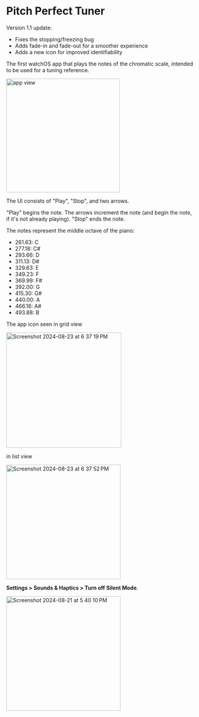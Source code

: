 # Pitch Perfect Tuner

Version 1.1 update: 
- Fixes the stopping/freezing bug
- Adds fade-in and fade-out for a smoother experience
- Adds a new icon for improved identifiability

The first watchOS app that plays the notes of the chromatic scale, intended to be used for a tuning reference. 

<img width="303" alt="app view" src="https://github.com/user-attachments/assets/86b089f8-9a27-4d3e-a731-79fd5c170175">

The UI consists of "Play", "Stop", and two arrows. 

"Play" begins the note. The arrows increment the note (and begin the note, if it's not already playing). "Stop" ends the note.

The notes represent the middle octave of the piano:

- 261.63: C
- 277.18: C#
- 293.66: D
- 311.13: D#
- 329.63: E
- 349.23: F
- 369.99: F#
- 392.00: G
- 415.30: G#
- 440.00: A
- 466.16: A#
- 493.88: B

The app icon seen in grid view

<img width="307" alt="Screenshot 2024-08-23 at 6 37 19 PM" src="https://github.com/user-attachments/assets/93e91812-50a9-44d8-8211-1c32fdb46a0a">

in list view

<img width="305" alt="Screenshot 2024-08-23 at 6 37 52 PM" src="https://github.com/user-attachments/assets/337fb0a8-caa6-49e2-a68b-32e63b25b612">

**Settings > Sounds & Haptics > Turn off Silent Mode**.

<img width="305" alt="Screenshot 2024-08-21 at 5 40 10 PM" src="https://github.com/user-attachments/assets/c92d6ff7-4553-4ca1-809b-9e01f0d5cd7a">
